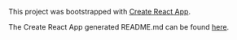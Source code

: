 This project was bootstrapped with [Create React App](https://github.com/facebookincubator/create-react-app).

The Create React App generated README.md can be found [here](https://github.com/neilspurgeon/fontifi/blob/master/CREATEREACTAPP.md).
